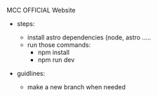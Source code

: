  MCC OFFICIAL Website 


* steps: 
    - install astro dependencies (node, astro .....
    - run those commands:
        * npm install 
        * npm run dev

* guidlines:
    - make a new branch when needed 
